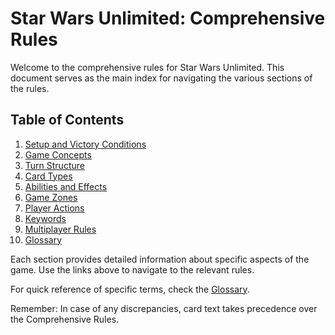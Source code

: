 # Star Wars Unlimited: Comprehensive Rules

Welcome to the comprehensive rules for Star Wars Unlimited. This document serves as the main index for navigating the various sections of the rules.

## Table of Contents

1. [Setup and Victory Conditions](setup-and-victory.md)
2. [Game Concepts](game-concepts.md)
3. [Turn Structure](turn-structure.md)
4. [Card Types](card-types.md)
5. [Abilities and Effects](abilities-and-effects.md)
6. [Game Zones](game-zones.md)
7. [Player Actions](player-actions.md)
8. [Keywords](keywords.md)
9. [Multiplayer Rules](multiplayer-rules.md)
10. [Glossary](glossary.md)

Each section provides detailed information about specific aspects of the game. Use the links above to navigate to the relevant rules.

For quick reference of specific terms, check the [Glossary](glossary.md).

Remember: In case of any discrepancies, card text takes precedence over the Comprehensive Rules.
